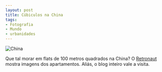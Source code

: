 ```yaml
---
layout: post
title: Cúbiculos na China
tags:
- Fotografia
- Mundo
- urbanidades
---
```


![China](http://caosordenado.com/wp-content/uploads/2011/09/china.jpg)

Que tal morar em flats de 100 metros quadrados na China? O [Retronaut](http://www.howtobearetronaut.com/2011/09/100x100/) mostra imagens dos apartamentos. Aliás, o blog inteiro vale a visita.
